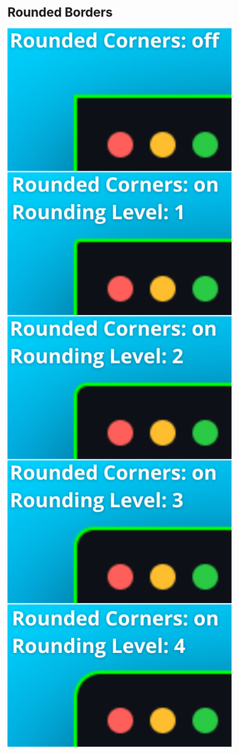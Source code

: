 # Rounded Borders

![](./images/rounding/rounded-off.png)
![](./images/rounding/rounded-1.png)
![](./images/rounding/rounded-2.png)
![](./images/rounding/rounded-3.png)
![](./images/rounding/rounded-4.png)
